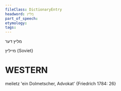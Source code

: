 ```yaml
---
fileClass: DictionaryEntry
headword: מליץ
part_of_speech: 
etymology: 
tags: 
---
```

מליץ
דער

מייליץ
{Soviet}

WESTERN
========

meiletz 'ein Dolmetscher, Advokat' {Friedrich 1784: 26}